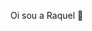Oi sou a Raquel 👋

<!--
**Raquelsalves/raquelsalves** is a ✨ _special_ ✨ repository because its `README.md` (this file) appears on your GitHub profile.

Here are some ideas to get you started:

- 🔭 Trabalho atualmente com e-commerce
- 🌱 Estudo Linguagem C
- ⚡ Como alguém apaixonado por medicina estuda TI? Calma, te explico...TI vai além de uma profissão!


 <div>
  <a href="https://github.com/raquelsalves">
  <img height="180em" src="https://github-readme-stats.vercel.app/api?username=raquelsalves&show_icons=true&theme=dracula&include_all_commits=true&count_private=true"/>
  <img height="180em" src="https://github-readme-stats.vercel.app/api/top-langs/?username=raquelsalves&layout=compact&langs_count=7&theme=dracula"/>
</div>


##

<div> 

    <a href="linkedin.com/in/raquel-oliveira-silva-alves-50715389" target="_blank"><img src="https://img.shields.io/badge/-LinkedIn-%230077B5?style=for-the-badge&logo=linkedin&logoColor=white" target="_blank"></a> 


 
</div>
